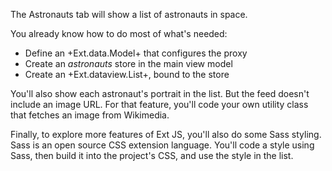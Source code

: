 The Astronauts tab will show a list of astronauts in space.

You already know how to do most of what's needed:

- Define an +Ext.data.Model+ that configures the proxy 
- Create an *astronauts* store in the main view model
- Create an +Ext.dataview.List+, bound to the store

You'll also show each astronaut's portrait in the list. But
the feed doesn't include an image URL. For that feature, 
you'll code your own utility class that fetches an image 
from Wikimedia. 

Finally, to explore more features of Ext JS, you'll also
do some Sass styling. Sass is an open source CSS extension
language. You'll code a style using Sass, then build it
into the project's CSS, and use the style in the list.


